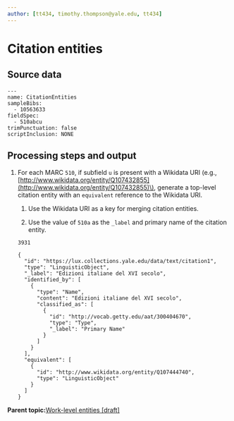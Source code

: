 ```yaml
---
author: [tt434, timothy.thompson@yale.edu, tt434]
---
```


# Citation entities

## Source data

```
---
name: CitationEntities
sampleBibs:
  - 10563633
fieldSpec:
  - 510abcu
trimPunctuation: false
scriptInclusion: NONE
```

## Processing steps and output

1.  For each MARC `510`, if subfield `u` is present with a Wikidata URI \(e.g., [http://www.wikidata.org/entity/Q107432855](http://www.wikidata.org/entity/Q107432855)\), generate a top-level citation entity with an `equivalent` reference to the Wikidata URI.

    1.  Use the Wikidata URI as a key for merging citation entities.

    2.  Use the value of `510a` as the `_label` and primary name of the citation entity.

    `3931`

    ```
    {
      "id": "https://lux.collections.yale.edu/data/text/citation1",
      "type": "LinguisticObject",
      "_label": "Edizioni italiane del XVI secolo",
      "identified_by": [
        {
          "type": "Name",
          "content": "Edizioni italiane del XVI secolo",
          "classified_as": [
            {
              "id": "http://vocab.getty.edu/aat/300404670",
              "type": "Type",
              "_label": "Primary Name"
            }
          ]
        }
      ],
      "equivalent": [
        {
          "id": "http://www.wikidata.org/entity/Q107444740",
          "type": "LinguisticObject"
        }
      ]
    }
    ```


**Parent topic:**[Work-level entities \[draft\]](../concepts/work_level_entities.md)

